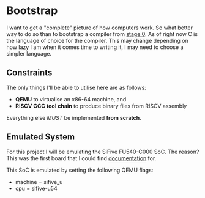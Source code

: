# Bootstrap

I want to get a "complete" picture of how computers work. 
So what better way to do so than to bootstrap a compiler from [stage 0](https://en.wikipedia.org/wiki/Bootstrapping_(compilers)#Process).
As of right now C is the language of choice for the compiler.
This may change depending on how lazy I am when it comes time to writing it, I may need to choose a simpler language.

## Constraints

The only things I'll be able to utilise here are as follows:
- **QEMU** to virtualise an x86-64 machine, and
- **RISCV GCC tool chain** to produce binary files from RISCV assembly

Everything else *MUST* be implemented **from scratch**.

## Emulated System

For this project I will be emulating the SiFive FU540-C000 SoC.
The reason? This was the first board that I could find [documentation](https://www.sifive.com/document-file/freedom-u540-c000-manual) for.

This SoC is emulated by setting the following QEMU flags:

- machine   = sifive_u
- cpu       = sifive-u54 

